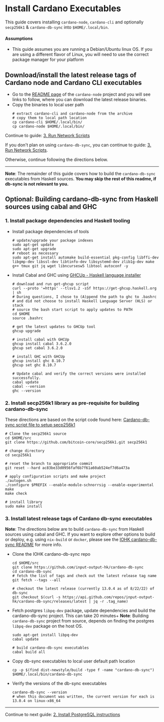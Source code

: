 # Install Cardano Executables

This guide covers installing `cardano-node`, `cardano-cli` and optionally `secp256k1` & `cardano-db-sync` into `$HOME/.local/bin`.

#### Assumptions
- This guide assumes you are running a Debian/Ubuntu linux OS.
  If you are using a different flavor of Linux, you will need to use the correct package manager for your platform
  
## Download/install the latest release tags of Cardano node and Cardano CLI executables

- Go to the [README page](https://github.com/input-output-hk/cardano-node#linux-executable) of the `cardano-node` project
  and you will see links to follow, where you can download the latest release binaries.
- Copy the binaries to local user path
  ```shell
  # extract cardano-cli and cardano-node from the archive
  # copy them to local path location
  cp cardano-cli $HOME/.local/bin/
  cp cardano-node $HOME/.local/bin/
  ```
Continue to guide: [3. Run Network Scripts](./3-RUN_NETWORK_SCRIPTS.md)


If you don't plan on using `cardano-db-sync`, you can continue to guide: [3. Run Network Scripts](./3-RUN_NETWORK_SCRIPTS.md).

Otherwise, continue following the directions below.

***

**Note**: The remainder of this guide covers how to build the `cardano-db-sync` executables
from Haskell sources. **You may skip the rest of this readme, if db-sync is not relevant to you.**

## Optional: Building cardano-db-sync from Haskell sources using cabal and GHC

### 1. Install package dependencies and Haskell tooling
- Install package dependencies of tools
  ```shell
  # update/upgrade your package indexes
  sudo apt-get update
  sudo apt-get upgrade  
  # reboot as necessary
  sudo apt-get install automake build-essential pkg-config libffi-dev libgmp-dev libssl-dev libtinfo-dev libsystemd-dev zlib1g-dev make g++ tmux git jq wget libncursesw5 libtool autoconf -y  
  ```

- Install Cabal and GHC using [GHCUp - Haskell language installer](https://www.haskell.org/ghcup/)
  ```shell
  # download and run get-ghcup script
  curl --proto '=https' --tlsv1.2 -sSf https://get-ghcup.haskell.org | sh
  # During questions, I chose to (A)ppend the path to ghc to .bashrc
  # and did not choose to install Haskell Language Server (HLS) or stack
  # source the bash start script to apply updates to PATH
  cd $HOME
  source .bashrc
  
  # get the latest updates to GHCUp tool
  ghcup upgrade

  # install cabal with GHCUp 
  ghcup install cabal 3.6.2.0
  ghcup set cabal 3.6.2.0

  # install GHC with GHCUp
  ghcup install ghc 8.10.7
  ghcup set ghc 8.10.7
  
  # Update cabal and verify the correct versions were installed successfully.
  cabal update
  cabal --version
  ghc --version
  ```

### 2. Install secp256k1 library as pre-requisite for building cardano-db-sync
These directions are based on the script code found here: [Cardano-db-sync script file to setup secp256k1](https://github.com/input-output-hk/cardano-db-sync/blob/master/scripts/secp256k1-setup.sh)

  ```shell
  # Clone the secp256k1 source
  cd $HOME/src
  git clone https://github.com/bitcoin-core/secp256k1.git secp256k1
  
  # change directory
  cd secp256k1
  
  # reset the branch to appropriate commit    
  git reset --hard ac83be33d0956faf6b7f61a60ab524ef7d6a473a
  
  # apply configuration scripts and make project
  ./autogen.sh
  ./configure $PREFIX --enable-module-schnorrsig --enable-experimental
  make
  make check

  # install library
  sudo make install
  ```
### 3. Install latest release tags of Cardano db-sync executables  

**Note**: The directions below are to build `cardano-db-sync` from Haskell sources using cabal and GHC.  If you want to explore other options to build
or deploy, e.g. using `nix-build` or `docker`,
please see the [IOHK cardano-db-sync README](https://github.com/input-output-hk/cardano-db-sync#readme) for more info.

- Clone the IOHK cardano-db-sync repo
  ```shell
  cd $HOME/src
  git clone https://github.com/input-output-hk/cardano-db-sync
  cd cardano-db-sync  
  # fetch the list of tags and check out the latest release tag name  
  git fetch --tags --all
  
  # checkout the latest release (currently 13.0.4 as of 8/22/22) of db-sync
  git checkout $(curl -s https://api.github.com/repos/input-output-hk/cardano-db-sync/releases/latest | jq -r .tag_name)
  ```

- Fetch postgres `libpq-dev` package, update dependencies and build the cardano-db-sync project.  This can take 20 minutes+
  **Note**: Building `cardano-db-sync` project from source, depends on finding the postgres `libpq-dev` package on the host OS.

  ```shell
  sudo apt-get install libpq-dev
  cabal update

  # build cardano-db-sync executables
  cabal build all
  ```

- Copy db-sync executables to local user default path location
  ```shell
  cp -p $(find dist-newstyle/build -type f -name "cardano-db-sync") $HOME/.local/bin/cardano-db-sync  
  ```

- Verify the versions of the db-sync executables
  ```shell
  cardano-db-sync --version
  # when this document was written, the current version for each is 13.0.4 on linux-x86_64
  ```
---
Continue to next guide: [2. Install PostgreSQL instructions](./2-INSTALL_POSTGRESQL.md)